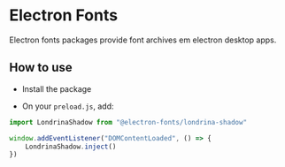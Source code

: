 # Electron Fonts

Electron fonts packages provide font archives em electron desktop apps.

## How to use

* Install the package

* On your `preload.js`, add:

```ts
import LondrinaShadow from "@electron-fonts/londrina-shadow"

window.addEventListener("DOMContentLoaded", () => {
    LondrinaShadow.inject()
})
```